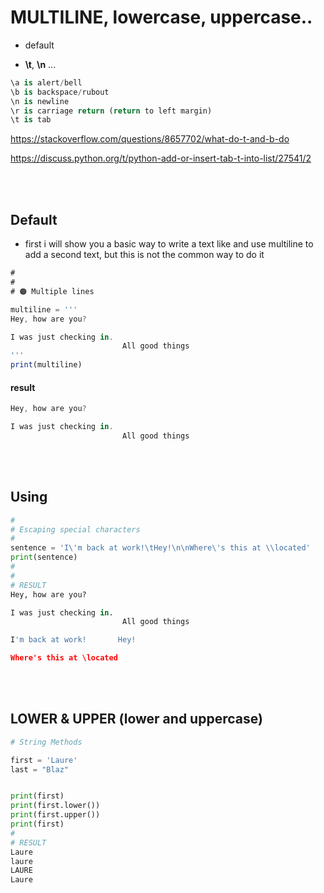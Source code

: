# MULTILINE, lowercase, uppercase..

- default

- **\t**, **\n** ...

```python
\a is alert/bell
\b is backspace/rubout
\n is newline
\r is carriage return (return to left margin)
\t is tab
```

https://stackoverflow.com/questions/8657702/what-do-t-and-b-do

https://discuss.python.org/t/python-add-or-insert-tab-t-into-list/27541/2

<br>
<br>

## Default

- first i will show you a basic way to write a text like and use multiline to add a second text, but this is not the common way to do it

```javascript
#
#
# 🟠 Multiple lines

multiline = '''
Hey, how are you?

I was just checking in.
                         All good things
'''
print(multiline)
```

#### result

```javascript
Hey, how are you?

I was just checking in.
                         All good things
```

<br>
<br>

## Using

```python
#
# Escaping special characters
#
sentence = 'I\'m back at work!\tHey!\n\nWhere\'s this at \\located'
print(sentence)
#
#
# RESULT
Hey, how are you?

I was just checking in.
                         All good things

I'm back at work!       Hey!

Where's this at \located
```

<br>
<br>

## LOWER & UPPER (lower and uppercase)

```python
# String Methods

first = 'Laure'
last = "Blaz"


print(first)
print(first.lower())
print(first.upper())
print(first)
#
# RESULT
Laure
laure
LAURE
Laure
```
